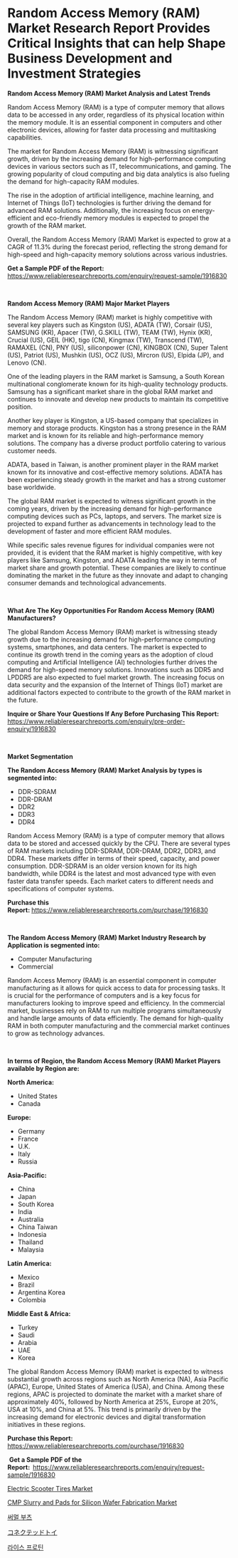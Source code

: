 <p><h1>Random Access Memory (RAM) Market Research Report Provides Critical Insights that can help Shape Business Development and Investment Strategies</h1></p><p><strong>Random Access Memory (RAM) Market Analysis and Latest Trends</strong></p>
<p><p>Random Access Memory (RAM) is a type of computer memory that allows data to be accessed in any order, regardless of its physical location within the memory module. It is an essential component in computers and other electronic devices, allowing for faster data processing and multitasking capabilities.</p><p>The market for Random Access Memory (RAM) is witnessing significant growth, driven by the increasing demand for high-performance computing devices in various sectors such as IT, telecommunications, and gaming. The growing popularity of cloud computing and big data analytics is also fueling the demand for high-capacity RAM modules.</p><p>The rise in the adoption of artificial intelligence, machine learning, and Internet of Things (IoT) technologies is further driving the demand for advanced RAM solutions. Additionally, the increasing focus on energy-efficient and eco-friendly memory modules is expected to propel the growth of the RAM market.</p><p>Overall, the Random Access Memory (RAM) Market is expected to grow at a CAGR of 11.3% during the forecast period, reflecting the strong demand for high-speed and high-capacity memory solutions across various industries.</p></p>
<p><strong>Get a Sample PDF of the Report:&nbsp;</strong> <a href="https://www.reliableresearchreports.com/enquiry/request-sample/1916830">https://www.reliableresearchreports.com/enquiry/request-sample/1916830</a></p>
<p>&nbsp;</p>
<p><strong>Random Access Memory (RAM) Major Market Players</strong></p>
<p><p>The Random Access Memory (RAM) market is highly competitive with several key players such as Kingston (US), ADATA (TW), Corsair (US), SAMSUNG (KR), Apacer (TW), G.SKILL (TW), TEAM (TW), Hynix (KR), Crucial (US), GEIL (HK), tigo (CN), Kingmax (TW), Transcend (TW), RAMAXEL (CN), PNY (US), siliconpower (CN), KINGBOX (CN), Super Talent (US), Patriot (US), Mushkin (US), OCZ (US), Mircron (US), Elpida (JP), and Lenovo (CN).</p><p>One of the leading players in the RAM market is Samsung, a South Korean multinational conglomerate known for its high-quality technology products. Samsung has a significant market share in the global RAM market and continues to innovate and develop new products to maintain its competitive position. </p><p>Another key player is Kingston, a US-based company that specializes in memory and storage products. Kingston has a strong presence in the RAM market and is known for its reliable and high-performance memory solutions. The company has a diverse product portfolio catering to various customer needs.</p><p>ADATA, based in Taiwan, is another prominent player in the RAM market known for its innovative and cost-effective memory solutions. ADATA has been experiencing steady growth in the market and has a strong customer base worldwide.</p><p>The global RAM market is expected to witness significant growth in the coming years, driven by the increasing demand for high-performance computing devices such as PCs, laptops, and servers. The market size is projected to expand further as advancements in technology lead to the development of faster and more efficient RAM modules.</p><p>While specific sales revenue figures for individual companies were not provided, it is evident that the RAM market is highly competitive, with key players like Samsung, Kingston, and ADATA leading the way in terms of market share and growth potential. These companies are likely to continue dominating the market in the future as they innovate and adapt to changing consumer demands and technological advancements.</p></p>
<p>&nbsp;</p>
<p><strong>What Are The Key Opportunities For Random Access Memory (RAM) Manufacturers?</strong></p>
<p><p>The global Random Access Memory (RAM) market is witnessing steady growth due to the increasing demand for high-performance computing systems, smartphones, and data centers. The market is expected to continue its growth trend in the coming years as the adoption of cloud computing and Artificial Intelligence (AI) technologies further drives the demand for high-speed memory solutions. Innovations such as DDR5 and LPDDR5 are also expected to fuel market growth. The increasing focus on data security and the expansion of the Internet of Things (IoT) market are additional factors expected to contribute to the growth of the RAM market in the future.</p></p>
<p><strong>Inquire or Share Your Questions If Any Before Purchasing This Report:</strong> <a href="https://www.reliableresearchreports.com/enquiry/pre-order-enquiry/1916830">https://www.reliableresearchreports.com/enquiry/pre-order-enquiry/1916830</a></p>
<p>&nbsp;</p>
<p><strong>Market Segmentation</strong></p>
<p><strong>The Random Access Memory (RAM) Market Analysis by types is segmented into:</strong></p>
<p><ul><li>DDR-SDRAM</li><li>DDR-DRAM</li><li>DDR2</li><li>DDR3</li><li>DDR4</li></ul></p>
<p><p>Random Access Memory (RAM) is a type of computer memory that allows data to be stored and accessed quickly by the CPU. There are several types of RAM markets including DDR-SDRAM, DDR-DRAM, DDR2, DDR3, and DDR4. These markets differ in terms of their speed, capacity, and power consumption. DDR-SDRAM is an older version known for its high bandwidth, while DDR4 is the latest and most advanced type with even faster data transfer speeds. Each market caters to different needs and specifications of computer systems.</p></p>
<p><strong>Purchase this Report:&nbsp;</strong><a href="https://www.reliableresearchreports.com/purchase/1916830">https://www.reliableresearchreports.com/purchase/1916830</a></p>
<p>&nbsp;</p>
<p><strong>The Random Access Memory (RAM) Market Industry Research by Application is segmented into:</strong></p>
<p><ul><li>Computer Manufacturing</li><li>Commercial</li></ul></p>
<p><p>Random Access Memory (RAM) is an essential component in computer manufacturing as it allows for quick access to data for processing tasks. It is crucial for the performance of computers and is a key focus for manufacturers looking to improve speed and efficiency. In the commercial market, businesses rely on RAM to run multiple programs simultaneously and handle large amounts of data efficiently. The demand for high-quality RAM in both computer manufacturing and the commercial market continues to grow as technology advances.</p></p>
<p>&nbsp;</p>
<p><strong>In terms of Region, the Random Access Memory (RAM) Market Players available by Region are:</strong></p>
<p>
    <p> <strong> North America: </strong>
        <ul>
            <li>United States</li>
            <li>Canada</li>
        </ul>
        </p> 
    <p> <strong> Europe: </strong>
        <ul>
            <li>Germany</li>
            <li>France</li>
            <li>U.K.</li>
            <li>Italy</li>
            <li>Russia</li>
        </ul>
        </p> 
    <p> <strong> Asia-Pacific: </strong>
        <ul>
            <li>China</li>
            <li>Japan</li>
            <li>South Korea</li>
            <li>India</li>
            <li>Australia</li>
            <li>China Taiwan</li>
            <li>Indonesia</li>
            <li>Thailand</li>
            <li>Malaysia</li>
        </ul>
        </p> 
    <p> <strong> Latin America: </strong>
        <ul>
            <li>Mexico</li>
            <li>Brazil</li>
            <li>Argentina Korea</li>
            <li>Colombia</li>
        </ul>
        </p> 
    <p> <strong> Middle East & Africa: </strong>
        <ul>
            <li>Turkey</li>
            <li>Saudi</li>
            <li>Arabia</li>
            <li>UAE</li>
            <li>Korea</li>
        </ul>
    </p>
    </p>
<p><p>The global Random Access Memory (RAM) market is expected to witness substantial growth across regions such as North America (NA), Asia Pacific (APAC), Europe, United States of America (USA), and China. Among these regions, APAC is projected to dominate the market with a market share of approximately 40%, followed by North America at 25%, Europe at 20%, USA at 10%, and China at 5%. This trend is primarily driven by the increasing demand for electronic devices and digital transformation initiatives in these regions.</p></p>
<p><strong>Purchase this Report: </strong><a href="https://www.reliableresearchreports.com/purchase/1916830">https://www.reliableresearchreports.com/purchase/1916830</a></p>
<p>&nbsp;<strong>Get a Sample PDF of the Report:&nbsp;&nbsp;</strong><a href="https://www.reliableresearchreports.com/enquiry/request-sample/1916830">https://www.reliableresearchreports.com/enquiry/request-sample/1916830</a></p>
<p><strong></strong></p>
<p><p><a href="https://issuu.com/reportprime-2/docs/electric-scooter-tires-market-size-2030.pptx">Electric Scooter Tires Market</a></p><p><a href="https://github.com/sonuprakash1/Market-Research-Report-List-2/blob/main/cmp-slurry-and-pads-for-silicon-wafer-fabrication-market.md">CMP Slurry and Pads for Silicon Wafer Fabrication Market</a></p><p><a href="https://github.com/trmesnao7959541/Market-Research-Report-List-1/blob/main/140696813051.md">써멀 부츠</a></p><p><a href="https://medium.com/@annchovey1988/%E6%AC%A1%E3%81%AE%E6%96%87%E7%AB%A0%E3%82%92%E6%97%A5%E6%9C%AC%E8%AA%9E%E3%81%AB%E7%BF%BB%E8%A8%B3%E3%81%99%E3%82%8B%E3%81%A8-%E6%8E%A5%E7%B6%9A%E3%81%95%E3%82%8C%E3%81%9F%E3%81%8A%E3%82%82%E3%81%A1%E3%82%83%E5%B8%82%E5%A0%B4%E3%81%AE%E5%88%86%E6%9E%90-%E3%82%B0%E3%83%AD%E3%83%BC%E3%83%90%E3%83%AB%E7%94%A3%E6%A5%AD%E3%81%AE%E8%A6%8B%E8%A7%A3%E3%81%A8%E4%BA%88%E6%B8%AC-2024%E5%B9%B4%E3%81%8B%E3%82%892031%E5%B9%B4-%E3%81%A8%E3%81%AA%E3%82%8A%E3%81%BE%E3%81%99-3b87ae4879c1">コネクテッドトイ</a></p><p><a href="https://medium.com/@emmamoy1/%EC%8C%80-%EB%8B%A8%EB%B0%B1%EC%A7%88-%EC%8B%9C%EC%9E%A5-%EB%B6%84%EC%84%9D-%EA%B7%B8%EC%9D%98-cagr-%EC%8B%9C%EC%9E%A5-%EC%84%B8%EB%B6%84%ED%99%94-%EB%B0%8F-%EC%84%B8%EA%B3%84-%EC%82%B0%EC%97%85-%EA%B0%9C%EC%9A%94-0f06531d6c25">라이스 프로틴</a></p></p>